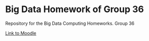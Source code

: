 # Big Data Homework of Group 36
Repository for the Big Data Computing Homeworks. Group 36

[Link to Moodle](https://esami.elearning.unipd.it/course/view.php?id=6533)